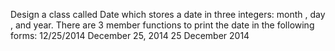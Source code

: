 Design a class called Date which stores a date in three integers: month , day ,
and year. There are 3 member functions to print the date in the following forms:
12/25/2014
December 25, 2014
25 December 2014
